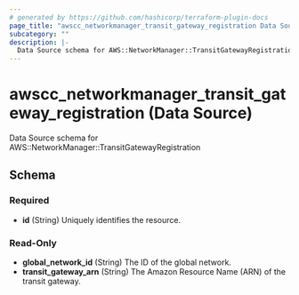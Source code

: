 ```yaml
---
# generated by https://github.com/hashicorp/terraform-plugin-docs
page_title: "awscc_networkmanager_transit_gateway_registration Data Source - terraform-provider-awscc"
subcategory: ""
description: |-
  Data Source schema for AWS::NetworkManager::TransitGatewayRegistration
---
```


# awscc_networkmanager_transit_gateway_registration (Data Source)

Data Source schema for AWS::NetworkManager::TransitGatewayRegistration



<!-- schema generated by tfplugindocs -->
## Schema

### Required

- **id** (String) Uniquely identifies the resource.

### Read-Only

- **global_network_id** (String) The ID of the global network.
- **transit_gateway_arn** (String) The Amazon Resource Name (ARN) of the transit gateway.


